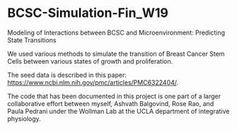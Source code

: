 # BCSC-Simulation-Fin_W19
Modeling of Interactions between BCSC and Microenvironment: Predicting State Transitions

We used various methods to simulate the transition of Breast Cancer Stem Cells between various states of growth and proliferation.

The seed data is described in this paper: https://www.ncbi.nlm.nih.gov/pmc/articles/PMC6322404/.

The code that has been documented in this project is one part of a larger collaborative effort between myself, 
Ashvath Balgovind, Rose Rao, and Paula Pedrani under the Wollman Lab at the UCLA department of integrative physiology.
